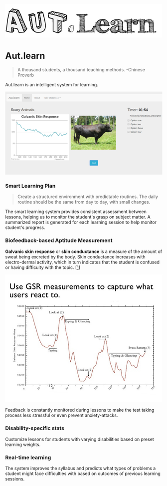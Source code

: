![logo](assets/logo.png?raw=true "Aut.learn")
# Aut.learn
>A thousand students, a thousand teaching methods.
>-Chinese Proverb

Aut.learn is an intelligent system for learning.

![gsr](assets/screenshot.png?raw=true "Screenshot")

### Smart Learning Plan
>Create a structured environment with predictable routines. The daily routine should be the same from day to day, with small changes.

The smart learning system provides consistent assessment between lessons, helping us to monitor the student's grasp on subject matter.
A summarized report is generated for each learning session to help monitor student's progress.

### Biofeedback-based Aptitude Measurement
**Galvanic skin response** or **skin conductance** is a measure of the amount of sweat being excreted by the body. Skin conductance increases with electro-dermal activity, which in turn indicates that the student is confused or having difficulty with the topic. [[1]] 

![gsr](assets/gsr.jpg?raw=true "Galvanic Skin Response")

Feedback is constantly monitored during lessons to make the test taking process less stressful or even prevent anxiety-attacks.

### Disability-specific stats
Customize lessons for students with varying disabilities based on preset learning weights. 


### Real-time learning
The system improves the syllabus and predicts what types of problems a student might face difficulties with based on outcomes of previous learning sessions.

[1]:http://www.springer.com/gp/book/9781461411253

